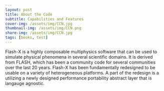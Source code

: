 ```yaml
---
layout: post
title: About the Code
subtitle: Capabilities and Features
cover-img: /assets/img/CCN.jpg
thumbnail-img: /assets/img/CCN.png
share-img: /assets/img/CCN.jpg
tags: [books, test]
---
```


Flash-X is a highly composable multiphysics software that can be used to simulate physical phenomena in several scientific domains. It is derived from FLASH, which has been a community code for several communities over the last 20 years. Flash-X has been fundamentally redesigned to be usable on a variety of heterogeneous platforms. A part of the redesign is a utilizing a newly designed performance portability abstract layer that is langauge agnostic. 
